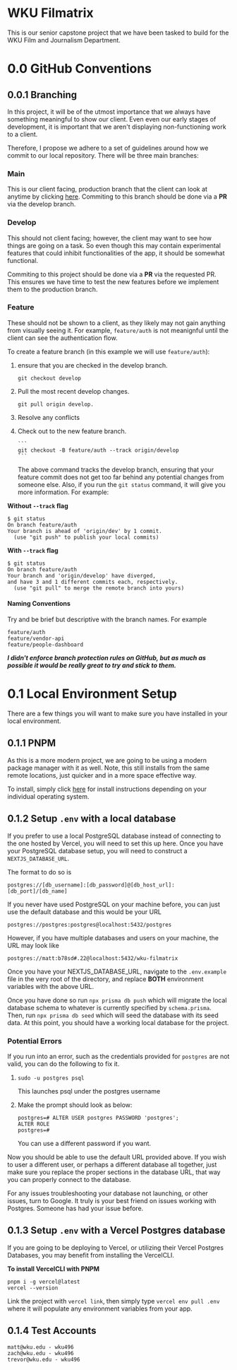 # WKU Filmatrix

This is our senior capstone project that we have been tasked to build for the WKU Film and Journalism Department.

# 0.0 GitHub Conventions

## 0.0.1 Branching

In this project, it will be of the utmost importance that we always have something meaningful to show our client. Even even our early stages of development, it is important that we aren't displaying non-functioning work to a client.

Therefore, I propose we adhere to a set of guidelines around how we commit to our local repository. There will be three main branches:

### Main

This is our client facing, production branch that the client can look at anytime by clicking [here](https://wku-filmatrix.vercel.app). Commiting to this branch should be done via a **PR** via the develop branch.

### Develop

This should not client facing; however, the client may want to see how things are going on a task. So even though this may contain experimental features that could inhibit functionalities of the app, it should be somewhat functional.

Commiting to this project should be done via a **PR** via the requested PR. This ensures we have time to test the new features before we implement them to the production branch.

### Feature

These should not be shown to a client, as they likely may not gain anything from visually seeing it. For example, `feature/auth` is not meanignful until the client can see the authentication flow.

To create a feature branch (in this example we will use `feature/auth`):

1.  ensure that you are checked in the develop branch.

    ```
    git checkout develop
    ```

2.  Pull the most recent develop changes.

    ```
    git pull origin develop.
    ```

3.  Resolve any conflicts
4.  Check out to the new feature branch.

        ```
        git checkout -B feature/auth --track origin/develop
        ```

    The above command tracks the develop branch, ensuring that your feature commit does not get too far behind any potential changes from someone else. Also, if you run the `git status` command, it will give you more information. For example:

**Without `--track` flag**

```
$ git status
On branch feature/auth
Your branch is ahead of 'origin/dev' by 1 commit.
  (use "git push" to publish your local commits)
```

**With `--track` flag**

```
$ git status
On branch feature/auth
Your branch and 'origin/develop' have diverged,
and have 3 and 1 different commits each, respectively.
  (use "git pull" to merge the remote branch into yours)
```

#### Naming Conventions

Try and be brief but descriptive with the branch names. For example

```
feature/auth
feature/vendor-api
feature/people-dashboard
```

**_I didn't enforce branch protection rules on GitHub, but as much as possible it would be really great to try and stick to them._**

# 0.1 Local Environment Setup

There are a few things you will want to make sure you have installed in your local environment.

## 0.1.1 PNPM

As this is a more modern project, we are going to be using a modern package manager with it as well. Note, this still installs from the same remote locations, just quicker and in a more space effective way.

To install, simply click [here](https://pnpm.io/installation) for install instructions depending on your individual operating system.

## 0.1.2 Setup `.env` with a local database

If you prefer to use a local PostgreSQL database instead of connecting to the one hosted by Vercel, you will need to set this up here. Once you have your PostgreSQL database setup, you will need to construct a `NEXTJS_DATABASE_URL`.

The format to do so is

```
postgres://[db_username]:[db_password]@[db_host_url]:[db_port]/[db_name]
```

If you never have used PostgreSQL on your machine before, you can just use the default database and this would be your URL

```
postgres://postgres:postgres@localhost:5432/postgres
```

However, if you have multiple databases and users on your machine, the URL may look like

```
postgres://matt:b78sd#.22@localhost:5432/wku-filmatrix
```

Once you have your NEXTJS_DATABASE_URL, navigate to the `.env.example` file in the very root of the directory, and replace **BOTH** environment variables with the above URL.

Once you have done so run `npx prisma db push` which will migrate the local database schema to whatever is currently specified by `schema.prisma`. Then, run `npx prisma db seed` which will seed the database with its seed data. At this point, you should have a working local database for the project.

### Potential Errors

If you run into an error, such as the credentials provided for `postgres` are not valid, you can do the following to fix it.

1. `sudo -u postgres psql`

   This launches psql under the postgres username

2. Make the prompt should look as below:

   ```
   postgres=# ALTER USER postgres PASSWORD 'postgres';
   ALTER ROLE
   postgres=#
   ```

   You can use a different password if you want.

Now you should be able to use the default URL provided above. If you wish to user a different user, or perhaps a different database all together, just make sure you replace the proper sections in the database URL, that way you can properly connect to the database.

For any issues troubleshooting your database not launching, or other issues, turn to Google. It truly is your best friend on issues working with Postgres. Someone has had your issue before.

## 0.1.3 Setup `.env` with a Vercel Postgres database

If you are going to be deploying to Vercel, or utilizing their Vercel Postgres Databases, you may benefit from installing the VercelCLI.

**To install VercelCLI with PNPM**

```
pnpm i -g vercel@latest
vercel --version
```

Link the project with `vercel link`, then simply type `vercel env pull .env` where it will populate any environment variables from your app.

## 0.1.4 Test Accounts

```
matt@wku.edu - wku496
zach@wku.edu - wku496
trevor@wku.edu - wku496
```
